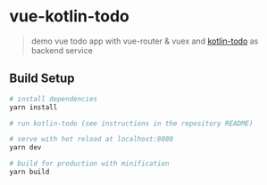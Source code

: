 # vue-kotlin-todo

> demo vue todo app with vue-router & vuex and [kotlin-todo](https://github.com/KongkowITMedan/kotlin-todo) as backend service

## Build Setup

``` bash
# install dependencies
yarn install

# run kotlin-todo (see instructions in the repository README)

# serve with hot reload at localhost:8080
yarn dev

# build for production with minification
yarn build
```
